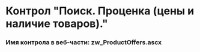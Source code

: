﻿---
description: 2.4.11.1
---
# Контрол "Поиск. Проценка (цены и наличие товаров)."
### Имя контрола в веб-части: zw_ProductOffers.ascx

